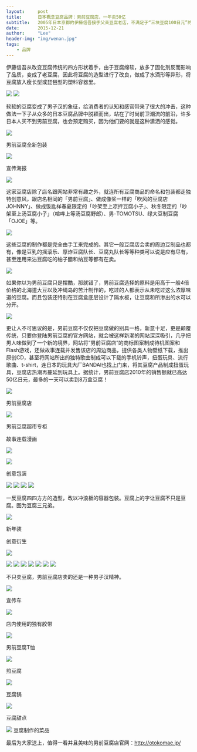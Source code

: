 ```yaml
---
layout:     post
title:      日本概念豆腐品牌：男前豆腐店，一年卖50亿
subtitle:   2005年日本京都的伊藤信吾接手父亲豆腐老店，不满足于“三块豆腐100日元”的卖法，打破几十年做“标准豆腐”的传统，将豆腐造型进行了改良，并取了一个非常不像豆腐的名字：男前豆腐店，意即“男子气概豆腐店”（又译“美男子豆腐”）。
date:       2015-12-21
author:     "Lee"
header-img: "img/wenan.jpg"
tags:
    - 品牌
---
```

伊藤信吾从改变豆腐传统的四方形状着手，由于豆腐绵软，放多了固化剂反而影响了品质，变成了老豆腐，因此将豆腐的造型进行了改良，做成了水滴形等异形，将豆腐放入瘦长型或琵琶型的塑料容器里。

![](http://file.digitaling.com/eImg/image/20141217/20141217145316_16135.jpg)
![](http://file.digitaling.com/eImg/image/20141217/20141217145317_52688.jpg)






软软的豆腐变成了男子汉的象征，给消费者的认知和感官带来了很大的冲击，这种做法一下子从众多的日本豆腐品牌中脱颖而出，站在了时尚前卫潮流的前沿，许多日本人买不到男前豆腐，也会预定购买，因为他们要的就是这种潇洒的感觉。


![](http://file.digitaling.com/eImg/image/20141217/20141217145356_13493.jpg)


男前豆腐全新包装

![](http://file.digitaling.com/eImg/image/20141217/20141217145414_22607.jpg)

宣传海报

![](http://file.digitaling.com/eImg/image/20141217/20141217145430_28169.jpg)


这家豆腐店除了店名跟网站非常有趣之外，就连所有豆腐商品的命名和包装都走独特创意风，跟店名相同的「男前豆腐」、做成像桨一样的「吹风的豆腐店JOHNNY」、做成饭匙样春夏限定的「吵架至上凉拌豆腐小子」、秋冬限定的「吵架至上汤豆腐小子」（喧哗上等汤豆腐野郎）、男-TOMOTSU、绿大豆制豆腐「OJOE」等。


![](http://file.digitaling.com/eImg/image/20141217/20141217145444_49999.jpg)



这些豆腐的制作都是完全由手工来完成的。其它一般豆腐店会卖的周边豆制品也都有，像是豆乳的摇滚乐、厚炸豆腐队长、豆腐丸队长等等种类可以说是应有尽有，甚至连用来沾豆腐吃的柚子醋和纳豆等都有在卖。



![](http://file.digitaling.com/eImg/image/20141217/20141217145456_89327.jpg)


如果你以为男前豆腐只是摆酷，那就错了，男前豆腐选择的原料是用高于一般4倍价格的北海道大豆以及冲绳岛的苦汁制作的，吃过的人都表示从未吃过这么浓厚味道的豆腐。而且包装还特别在豆腐盒底层设计了隔水板，让豆腐和所渗出的水可以分开。


![](http://file.digitaling.com/eImg/image/20141217/20141217145512_86688.jpg)



更让人不可思议的是，男前豆腐不仅仅把豆腐做的别具一格，新意十足，更是颠覆传统，只要你登陆男前豆腐的官方网站，就会被这样新潮的网站深深吸引，几乎把男人味做到了一个新的境界，网站将“男前豆腐店”的商标图案制成待机图案和Flash游戏，还做故事连载并发售该店的周边商品，提供各类人物壁纸下载，推出原创CD，甚至将网站所出的独特歌曲制成可以下载的手机铃声，扭蛋玩具、流行歌曲、t-shirt，连日本的玩具大厂BANDAI也找上门来，将其豆腐产品制成扭蛋玩具，豆腐店热潮再蔓延到玩具上。据统计，男前豆腐店2010年的销售额就已高达50亿日元，最多的一天可以卖到8万盒豆腐！



![](http://file.digitaling.com/eImg/image/20141217/20141217150354_16795.jpg)


男前豆腐店


![](http://file.digitaling.com/eImg/image/20141217/20141217150412_18813.jpg)

男前豆腐超市专柜



故事连载漫画

![](http://file.digitaling.com/eImg/image/20141217/20141217145754_95304.jpg)

![](http://file.digitaling.com/eImg/image/20141217/20141217145754_59738.jpg)


创意包装


![](http://file.digitaling.com/eImg/image/20141217/20141217145849_63192.jpg)
![](http://file.digitaling.com/eImg/image/20141217/20141217145826_50291.jpg)
![](http://file.digitaling.com/eImg/image/20141217/20141217145827_69544.jpg)
![](http://file.digitaling.com/eImg/image/20141217/20141217145828_89194.jpg)






一反豆腐四四方方的造型，改以冲浪板的容器包装。豆腐上的字让豆腐不只是豆腐。图为豆腐三兄弟。

![](http://file.digitaling.com/eImg/image/20141217/20141217150026_36051.jpg)

新年装

创意衍生

![](http://file.digitaling.com/eImg/image/20141217/20141217150056_99450.jpg)

![](http://file.digitaling.com/eImg/image/20141217/20141217150137_81423.jpg)
![](http://file.digitaling.com/eImg/image/20141217/20141217150149_26887.jpg)
![](http://file.digitaling.com/eImg/image/20141217/20141217150313_83088.jpg)
![](http://file.digitaling.com/eImg/image/20141217/20141217150324_91944.jpg)
![](http://file.digitaling.com/eImg/image/20141217/20141217150333_63948.jpg)
![](http://file.digitaling.com/eImg/image/20141217/20141217150238_70616.jpg)
![](http://file.digitaling.com/eImg/image/20141217/20141217150250_45170.jpg)















不只卖豆腐，男前豆腐店卖的还是一种男子汉精神。


![](http://file.digitaling.com/eImg/image/20141217/20141217150432_27774.jpg)
 


宣传车

![](http://file.digitaling.com/eImg/image/20141217/20141217150442_69400.jpg)



店内使用的独有胶带

![](http://file.digitaling.com/eImg/image/20141217/20141217150625_80982.jpg)



男前豆腐T恤

![](http://file.digitaling.com/eImg/image/20141217/20141217150636_49452.jpg)

煎豆腐

![](http://file.digitaling.com/eImg/image/20141217/20141217150654_45872.jpg)

豆腐锅

![](http://file.digitaling.com/eImg/image/20141217/20141217150707_93283.jpg)

豆腐甜点


![](http://file.digitaling.com/eImg/image/20141217/20141217150719_26761.jpg)
豆腐制作的菜品


最后为大家送上，值得一看并且美味的男前豆腐店官网：[http://otokomae.jp/ ](http://otokomae.jp/ )

